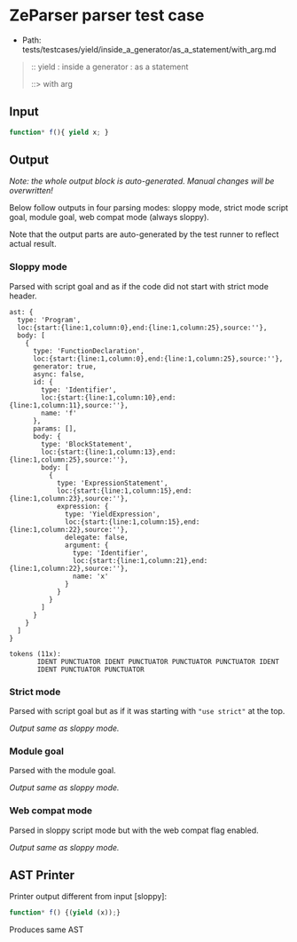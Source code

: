 # ZeParser parser test case

- Path: tests/testcases/yield/inside_a_generator/as_a_statement/with_arg.md

> :: yield : inside a generator : as a statement
>
> ::> with arg

## Input

`````js
function* f(){ yield x; }
`````

## Output

_Note: the whole output block is auto-generated. Manual changes will be overwritten!_

Below follow outputs in four parsing modes: sloppy mode, strict mode script goal, module goal, web compat mode (always sloppy).

Note that the output parts are auto-generated by the test runner to reflect actual result.

### Sloppy mode

Parsed with script goal and as if the code did not start with strict mode header.

`````
ast: {
  type: 'Program',
  loc:{start:{line:1,column:0},end:{line:1,column:25},source:''},
  body: [
    {
      type: 'FunctionDeclaration',
      loc:{start:{line:1,column:0},end:{line:1,column:25},source:''},
      generator: true,
      async: false,
      id: {
        type: 'Identifier',
        loc:{start:{line:1,column:10},end:{line:1,column:11},source:''},
        name: 'f'
      },
      params: [],
      body: {
        type: 'BlockStatement',
        loc:{start:{line:1,column:13},end:{line:1,column:25},source:''},
        body: [
          {
            type: 'ExpressionStatement',
            loc:{start:{line:1,column:15},end:{line:1,column:23},source:''},
            expression: {
              type: 'YieldExpression',
              loc:{start:{line:1,column:15},end:{line:1,column:22},source:''},
              delegate: false,
              argument: {
                type: 'Identifier',
                loc:{start:{line:1,column:21},end:{line:1,column:22},source:''},
                name: 'x'
              }
            }
          }
        ]
      }
    }
  ]
}

tokens (11x):
       IDENT PUNCTUATOR IDENT PUNCTUATOR PUNCTUATOR PUNCTUATOR IDENT
       IDENT PUNCTUATOR PUNCTUATOR
`````

### Strict mode

Parsed with script goal but as if it was starting with `"use strict"` at the top.

_Output same as sloppy mode._

### Module goal

Parsed with the module goal.

_Output same as sloppy mode._

### Web compat mode

Parsed in sloppy script mode but with the web compat flag enabled.

_Output same as sloppy mode._

## AST Printer

Printer output different from input [sloppy]:

````js
function* f() {(yield (x));}
````

Produces same AST
